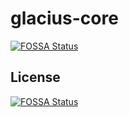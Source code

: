 # glacius-core
[![FOSSA Status](https://app.fossa.io/api/projects/git%2Bgithub.com%2Fglaciusmss%2Fglacius-core.svg?type=shield)](https://app.fossa.io/projects/git%2Bgithub.com%2Fglaciusmss%2Fglacius-core?ref=badge_shield)

 


## License
[![FOSSA Status](https://app.fossa.io/api/projects/git%2Bgithub.com%2Fglaciusmss%2Fglacius-core.svg?type=large)](https://app.fossa.io/projects/git%2Bgithub.com%2Fglaciusmss%2Fglacius-core?ref=badge_large)